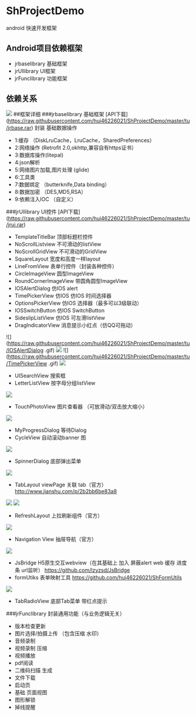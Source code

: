 # ShProjectDemo
android 快速开发框架

## Android项目依赖框架
* jrbaselibrary   基础框架
* jrUIlibrary   UI框架
* jrFunclibrary   功能框架


## 依赖关系

![](https://raw.githubusercontent.com/hui46226021/ShProjectDemo/master/tu/1.png)
##框架详细
###jrbaselibrary   基础框架  [API下载] (https://raw.githubusercontent.com/hui46226021/ShProjectDemo/master/tu/jrbase.rar)
封装 基础数据操作
* 1:缓存  （DiskLruCache，LruCache，SharedPreferences）
* 2:网络操作 (Retrofit 2.0,okhttp,兼容自有https证书）
* 3:数据库操作(litepal)
* 4:json解析
* 5:网络图片加载,图片处理  (glide)
* 6:工具类
* 7:数据绑定 （butterknife,Data binding）
* 8:数据加密 （DES,MD5,RSA）
* 9:依赖注入IOC （自定义）

###jrUIlibrary   UI控件  [API下载] (https://raw.githubusercontent.com/hui46226021/ShProjectDemo/master/tu/jrui.rar)
* TemplateTitleBar     顶部标题栏控件
* NoScrollListview     不可滑动的listView
* NoScrollGridView     不可滑动的GridView
* SquareLayout         宽度和高度一样layout
* LineFromView         表单行控件（封装各种控件）
* CircleImageView      圆型ImageView
* RoundCornerImageView 带圆角圆型ImageView
* IOSAlertDialog       仿IOS alert
* TimePickerView       仿IOS 仿IOS 时间选择器
* OptionsPickerView    仿IOS 选择器（最多可以3级联动）
* IOSSwitchButton      仿IOS SwitchButton
* SideslipListView     仿IOS 可左滑listView
* DragIndicatorView    消息提示小红点（仿QQ可拖动）


![](https://raw.githubusercontent.com/hui46226021/ShProjectDemo/master/tu/IOSAlertDialog .gif)
![](https://raw.githubusercontent.com/hui46226021/ShProjectDemo/master/tu/OptionsPickerView.gif)
![](https://raw.githubusercontent.com/hui46226021/ShProjectDemo/master/tu/TimePickerView .gif)
![](https://raw.githubusercontent.com/hui46226021/ShProjectDemo/master/tu/4.gif)
* UISearchView         搜索框
* LetterListView       按字母分组listView


![](https://raw.githubusercontent.com/hui46226021/ShProjectDemo/master/tu/LetterListView.gif)
* TouchPhotoView       图片查看器 （可放滑动/双击放大缩小）


![](https://raw.githubusercontent.com/hui46226021/ShProjectDemo/master/tu/TouchPhotoView.gif)
* MyProgressDialog     等待Dialog
* CycleView            自动滚动banner 图


![](https://raw.githubusercontent.com/hui46226021/ShProjectDemo/master/tu/2.gif)
* SpinnerDialog        底部弹出菜单


![](https://raw.githubusercontent.com/hui46226021/ShProjectDemo/master/tu/SpinnerDialog.gif)
* TabLayout            viewPage 关联 tab（官方）
http://www.jianshu.com/p/2b2bb6be83a8


![](https://raw.githubusercontent.com/hui46226021/ShProjectDemo/master/tu/TabLayout1.gif)
![](https://raw.githubusercontent.com/hui46226021/ShProjectDemo/master/tu/TabLayout2.gif)

* RefreshLayout        上拉刷新组件（官方）

![](https://raw.githubusercontent.com/hui46226021/ShProjectDemo/master/tu/3.gif)
* Navigation View      抽屉导航（官方）

![](https://raw.githubusercontent.com/hui46226021/ShProjectDemo/master/tu/Navigation.gif)
* JsBridge             H5原生交互webview（在其基础上 加入 屏蔽alert web 缓存 进度条 url监听）
https://github.com/lzyzsd/JsBridge
* formUtiks            表单映射工具
https://github.com/hui46226021/ShFormUtils

![](https://raw.githubusercontent.com/hui46226021/ShProjectDemo/master/tu/formUtiks.gif)
* TabRadioView            底部Tab菜单 带红点提示

###jrFunclibrary   封装通用功能（与业务逻辑无关）
* 版本检查更新
* 图片选择/拍摄上传  （包含压缩 水印）
* 音频录制
* 视频录制  压缩
* 视频播放
* pdf阅读
* 二维码扫描 生成
* 文件下载
* 启动页
* 基础 页面视图
* 图形解锁
* 掉线提醒















